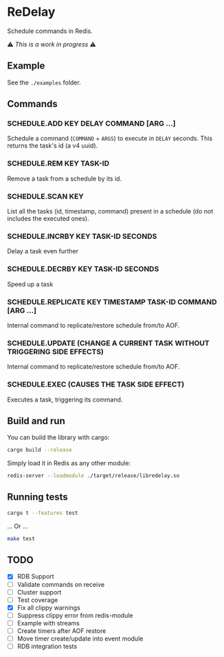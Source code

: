 # ReDelay

Schedule commands in Redis.

⚠️ _This is a work in progress_ ⚠️

## Example

See the `./examples` folder.

## Commands

### SCHEDULE.ADD KEY DELAY COMMAND [ARG ...]

Schedule a command (`COMMAND` + `ARGS`) to execute in `DELAY` seconds.
This returns the task's id (a v4 uuid).

### SCHEDULE.REM KEY TASK-ID

Remove a task from a schedule by its id.

### SCHEDULE.SCAN KEY

List all the tasks (id, timestamp, command) present in a schedule (do not includes the executed ones).

### SCHEDULE.INCRBY KEY TASK-ID SECONDS

Delay a task even further

### SCHEDULE.DECRBY KEY TASK-ID SECONDS

Speed up a task

### SCHEDULE.REPLICATE KEY TIMESTAMP TASK-ID COMMAND [ARG ...]

Internal command to replicate/restore schedule from/to AOF.

### SCHEDULE.UPDATE (CHANGE A CURRENT TASK WITHOUT TRIGGERING SIDE EFFECTS)

Internal command to replicate/restore schedule from/to AOF.

### SCHEDULE.EXEC (CAUSES THE TASK SIDE EFFECT)

Executes a task, triggering its command.

## Build and run

You can build the library with cargo:

```sh
cargo build --release
```

Simply load it in Redis as any other module:

```sh
redis-server --loadmodule ./target/release/libredelay.so
```

## Running tests

```sh
cargo t --features test
```

... Or ...

```sh
make test
```

## TODO

- [x] RDB Support
- [ ] Validate commands on receive
- [ ] Cluster support
- [ ] Test coverage
- [x] Fix all clippy warnings
- [ ] Suppress clippy error from redis-module
- [ ] Example with streams
- [ ] Create timers after AOF restore
- [ ] Move timer create/update into event module
- [ ] RDB integration tests
